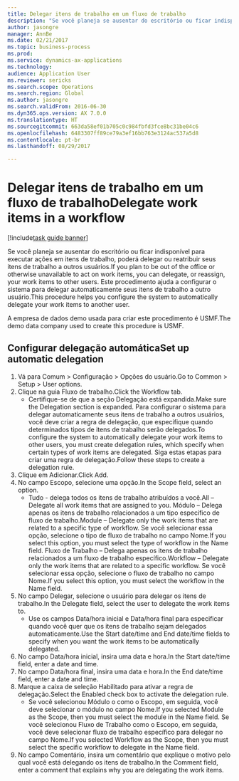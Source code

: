 ```yaml
--- 
title: Delegar itens de trabalho em um fluxo de trabalho
description: "Se você planeja se ausentar do escritório ou ficar indisponível para executar ações em itens de trabalho, poderá delegar ou reatribuir seus itens de trabalho a outros usuários."
author: jasongre
manager: AnnBe
ms.date: 02/21/2017
ms.topic: business-process
ms.prod: 
ms.service: dynamics-ax-applications
ms.technology: 
audience: Application User
ms.reviewer: sericks
ms.search.scope: Operations
ms.search.region: Global
ms.author: jasongre
ms.search.validFrom: 2016-06-30
ms.dyn365.ops.version: AX 7.0.0
ms.translationtype: HT
ms.sourcegitcommit: 663da58ef01b705c0c984fbfd3fce8bc31be04c6
ms.openlocfilehash: 6483307ff89ce79a3ef16bb763e3124ac537a5d8
ms.contentlocale: pt-br
ms.lasthandoff: 08/29/2017

---
```

# <a name="delegate-work-items-in-a-workflow"></a><span data-ttu-id="19484-103">Delegar itens de trabalho em um fluxo de trabalho</span><span class="sxs-lookup"><span data-stu-id="19484-103">Delegate work items in a workflow</span></span>

[!include[task guide banner](../../includes/task-guide-banner.md)]

<span data-ttu-id="19484-104">Se você planeja se ausentar do escritório ou ficar indisponível para executar ações em itens de trabalho, poderá delegar ou reatribuir seus itens de trabalho a outros usuários.</span><span class="sxs-lookup"><span data-stu-id="19484-104">If you plan to be out of the office or otherwise unavailable to act on work items, you can delegate, or reassign, your work items to other users.</span></span> <span data-ttu-id="19484-105">Este procedimento ajuda a configurar o sistema para delegar automaticamente seus itens de trabalho a outro usuário.</span><span class="sxs-lookup"><span data-stu-id="19484-105">This procedure helps you configure the system to automatically delegate your work items to another user.</span></span>



<span data-ttu-id="19484-106">A empresa de dados demo usada para criar este procedimento é USMF.</span><span class="sxs-lookup"><span data-stu-id="19484-106">The demo data company used to create this procedure is USMF.</span></span>


## <a name="set-up-automatic-delegation"></a><span data-ttu-id="19484-107">Configurar delegação automática</span><span class="sxs-lookup"><span data-stu-id="19484-107">Set up automatic delegation</span></span>
1. <span data-ttu-id="19484-108">Vá para Comum > Configuração > Opções do usuário.</span><span class="sxs-lookup"><span data-stu-id="19484-108">Go to Common > Setup > User options.</span></span>
2. <span data-ttu-id="19484-109">Clique na guia Fluxo de trabalho.</span><span class="sxs-lookup"><span data-stu-id="19484-109">Click the Workflow tab.</span></span>
    * <span data-ttu-id="19484-110">Certifique-se de que a seção Delegação está expandida.</span><span class="sxs-lookup"><span data-stu-id="19484-110">Make sure the Delegation section is expanded.</span></span>    <span data-ttu-id="19484-111">Para configurar o sistema para delegar automaticamente seus itens de trabalho a outros usuários, você deve criar a regra de delegação, que especifique quando determinados tipos de itens de trabalho serão delegados.</span><span class="sxs-lookup"><span data-stu-id="19484-111">To configure the system to automatically delegate your work items to other users, you must create delegation rules, which specify when certain types of work items are delegated.</span></span> <span data-ttu-id="19484-112">Siga estas etapas para criar uma regra de delegação.</span><span class="sxs-lookup"><span data-stu-id="19484-112">Follow these steps to create a delegation rule.</span></span>  
3. <span data-ttu-id="19484-113">Clique em Adicionar.</span><span class="sxs-lookup"><span data-stu-id="19484-113">Click Add.</span></span>
4. <span data-ttu-id="19484-114">No campo Escopo, selecione uma opção.</span><span class="sxs-lookup"><span data-stu-id="19484-114">In the Scope field, select an option.</span></span>
    * <span data-ttu-id="19484-115">Tudo - delega todos os itens de trabalho atribuídos a você.</span><span class="sxs-lookup"><span data-stu-id="19484-115">All – Delegate all work items that are assigned to you.</span></span>    <span data-ttu-id="19484-116">Módulo – Delega apenas os itens de trabalho relacionados a um tipo específico de fluxo de trabalho.</span><span class="sxs-lookup"><span data-stu-id="19484-116">Module – Delegate only the work items that are related to a specific type of workflow.</span></span> <span data-ttu-id="19484-117">Se você selecionar essa opção, selecione o tipo de fluxo de trabalho no campo Nome.</span><span class="sxs-lookup"><span data-stu-id="19484-117">If you select this option, you must select the type of workflow in the Name field.</span></span>    <span data-ttu-id="19484-118">Fluxo de Trabalho – Delega apenas os itens de trabalho relacionados a um fluxo de trabalho específico.</span><span class="sxs-lookup"><span data-stu-id="19484-118">Workflow – Delegate only the work items that are related to a specific workflow.</span></span> <span data-ttu-id="19484-119">Se você selecionar essa opção, selecione o fluxo de trabalho no campo Nome.</span><span class="sxs-lookup"><span data-stu-id="19484-119">If you select this option, you must select the workflow in the Name field.</span></span>  
5. <span data-ttu-id="19484-120">No campo Delegar, selecione o usuário para delegar os itens de trabalho.</span><span class="sxs-lookup"><span data-stu-id="19484-120">In the Delegate field, select the user to delegate the work items to.</span></span>
    * <span data-ttu-id="19484-121">Use os campos Data/hora inicial e Data/hora final para especificar quando você quer que os itens de trabalho sejam delegados automaticamente.</span><span class="sxs-lookup"><span data-stu-id="19484-121">Use the Start date/time and End date/time fields to specify when you want the work items to be automatically delegated.</span></span>  
6. <span data-ttu-id="19484-122">No campo Data/hora inicial, insira uma data e hora.</span><span class="sxs-lookup"><span data-stu-id="19484-122">In the Start date/time field, enter a date and time.</span></span>
7. <span data-ttu-id="19484-123">No campo Data/hora final, insira uma data e hora.</span><span class="sxs-lookup"><span data-stu-id="19484-123">In the End date/time field, enter a date and time.</span></span>
8. <span data-ttu-id="19484-124">Marque a caixa de seleção Habilitado para ativar a regra de delegação.</span><span class="sxs-lookup"><span data-stu-id="19484-124">Select the Enabled check box to activate the delegation rule.</span></span>
    * <span data-ttu-id="19484-125">Se você selecionou Módulo o como o Escopo, em seguida, você deve selecionar o módulo no campo Nome.</span><span class="sxs-lookup"><span data-stu-id="19484-125">If you selected Module as the Scope, then you must select the module in the Name field.</span></span>    <span data-ttu-id="19484-126">Se você selecionou Fluxo de Trabalho como o Escopo, em seguida, você deve selecionar fluxo de trabalho específico para delegar no campo Nome.</span><span class="sxs-lookup"><span data-stu-id="19484-126">If you selected Workflow as the Scope, then you must select the specific workflow to delegate in the Name field.</span></span>  
9. <span data-ttu-id="19484-127">No campo Comentário, insira um comentário que explique o motivo pelo qual você está delegando os itens de trabalho.</span><span class="sxs-lookup"><span data-stu-id="19484-127">In the Comment field, enter a comment that explains why you are delegating the work items.</span></span>


